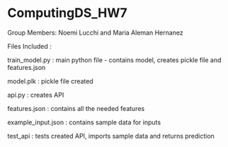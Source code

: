 # ComputingDS_HW7

Group Members: Noemi Lucchi and Maria Aleman Hernanez 

Files Included :

  train_model.py : main python file - contains model, creates pickle file and features.json

  model.plk : pickle file created 

  api.py : creates API 

  features.json : contains all the needed features

  example_input.json : contains sample data for inputs

  test_api : tests created API, imports sample data and returns prediction 
